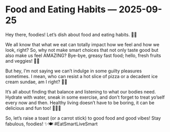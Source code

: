 # Food and Eating Habits — 2025-09-25

Hey there, foodies! Let’s dish about food and eating habits. 🍔🥗

We all know that what we eat can totally impact how we feel and how we look, right? So, why not make smart choices that not only taste good but also make us feel AMAZING? Bye-bye, greasy fast food; hello, fresh fruits and veggies! 🍎🥦

But hey, I’m not saying we can’t indulge in some guilty pleasures sometimes. I mean, who can resist a hot slice of pizza or a decadent ice cream sundae, am I right? 🍕🍦

It’s all about finding that balance and listening to what our bodies need. Hydrate with water, sneak in some exercise, and don’t forget to treat yo’self every now and then. Healthy living doesn’t have to be boring, it can be delicious and fun too! 🏃‍♀️🍉

So, let’s raise a toast (or a carrot stick) to good food and good vibes! Stay fabulous, foodies! ✨🍽 #EatSmartLiveSmart
